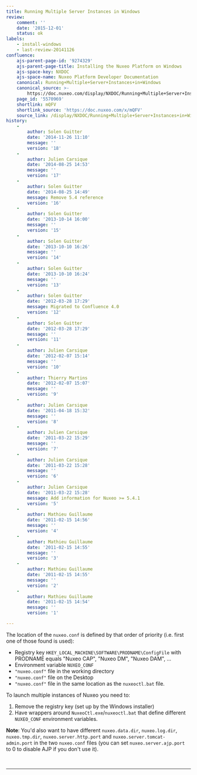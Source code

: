 ```yaml
---
title: Running Multiple Server Instances in Windows
review:
    comment: ''
    date: '2015-12-01'
    status: ok
labels:
    - install-windows
    - last-review-20141126
confluence:
    ajs-parent-page-id: '9274329'
    ajs-parent-page-title: Installing the Nuxeo Platform on Windows
    ajs-space-key: NXDOC
    ajs-space-name: Nuxeo Platform Developer Documentation
    canonical: Running+Multiple+Server+Instances+in+Windows
    canonical_source: >-
        https://doc.nuxeo.com/display/NXDOC/Running+Multiple+Server+Instances+in+Windows
    page_id: '5570969'
    shortlink: mQFV
    shortlink_source: 'https://doc.nuxeo.com/x/mQFV'
    source_link: /display/NXDOC/Running+Multiple+Server+Instances+in+Windows
history:
    - 
        author: Solen Guitter
        date: '2014-11-26 11:10'
        message: ''
        version: '18'
    - 
        author: Julien Carsique
        date: '2014-08-25 14:53'
        message: ''
        version: '17'
    - 
        author: Solen Guitter
        date: '2014-08-25 14:49'
        message: Remove 5.4 reference
        version: '16'
    - 
        author: Solen Guitter
        date: '2013-10-14 16:00'
        message: ''
        version: '15'
    - 
        author: Solen Guitter
        date: '2013-10-10 16:26'
        message: ''
        version: '14'
    - 
        author: Solen Guitter
        date: '2013-10-10 16:24'
        message: ''
        version: '13'
    - 
        author: Solen Guitter
        date: '2012-03-28 17:29'
        message: Migrated to Confluence 4.0
        version: '12'
    - 
        author: Solen Guitter
        date: '2012-03-28 17:29'
        message: ''
        version: '11'
    - 
        author: Julien Carsique
        date: '2012-02-07 15:14'
        message: ''
        version: '10'
    - 
        author: Thierry Martins
        date: '2012-02-07 15:07'
        message: ''
        version: '9'
    - 
        author: Julien Carsique
        date: '2011-04-18 15:32'
        message: ''
        version: '8'
    - 
        author: Julien Carsique
        date: '2011-03-22 15:29'
        message: ''
        version: '7'
    - 
        author: Julien Carsique
        date: '2011-03-22 15:28'
        message: ''
        version: '6'
    - 
        author: Julien Carsique
        date: '2011-03-22 15:28'
        message: Add information for Nuxeo >= 5.4.1
        version: '5'
    - 
        author: Mathieu Guillaume
        date: '2011-02-15 14:56'
        message: ''
        version: '4'
    - 
        author: Mathieu Guillaume
        date: '2011-02-15 14:55'
        message: ''
        version: '3'
    - 
        author: Mathieu Guillaume
        date: '2011-02-15 14:55'
        message: ''
        version: '2'
    - 
        author: Mathieu Guillaume
        date: '2011-02-15 14:54'
        message: ''
        version: '1'

---
```

The location of the `nuxeo.conf` is defined by that order of priority (i.e. first one of those found is used):

*   Registry key `HKEY_LOCAL_MACHINE\SOFTWARE\PRODNAME\ConfigFile` with PRODNAME equals "Nuxeo CAP", "Nuxeo DM", "Nuxeo DAM", ...
*   Environment variable `NUXEO_CONF`
*   `"nuxeo.conf"` file in the working directory
*   `"nuxeo.conf"` file on the Desktop
*   `"nuxeo.conf"` file in the same location as the&nbsp;`nuxeoctl.bat` file.

To launch multiple instances of Nuxeo you need to:

1.  Remove the registry key (set up by the Windows installer)
2.  Have wrappers around `NuxeoCtl.exe`/`nuxeoctl.bat` that define different `NUXEO_CONF` environment variables.

**Note**: You'd also want to have different `nuxeo.data.dir`, `nuxeo.log.dir`, `nuxeo.tmp.dir`, `nuxeo.server.http.port` and `nuxeo.server.tomcat-admin.port` in the two `nuxeo.conf` files (you can set `nuxeo.server.ajp.port` to 0 to disable AJP if you don't use it).

&nbsp;

* * *
